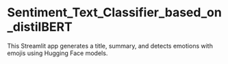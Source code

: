 # Sentiment_Text_Classifier_based_on_distilBERT
 This Streamlit app generates a title, summary, and detects emotions with emojis using Hugging Face models.
